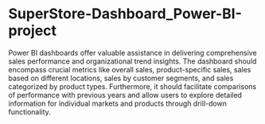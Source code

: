 # SuperStore-Dashboard_Power-BI-project

Power BI dashboards offer valuable assistance in delivering comprehensive sales performance and organizational trend insights. 
The dashboard should encompass crucial metrics like overall sales, product-specific sales, sales based on different locations, sales by customer segments, and sales categorized by product types. 
Furthermore, it should facilitate comparisons of performance with previous years and allow users to explore detailed information for individual markets and products through drill-down functionality.
